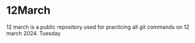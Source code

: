 # 12March
12 march is a public repository used for practicing all git commands on 12 march 2024. Tuesday
